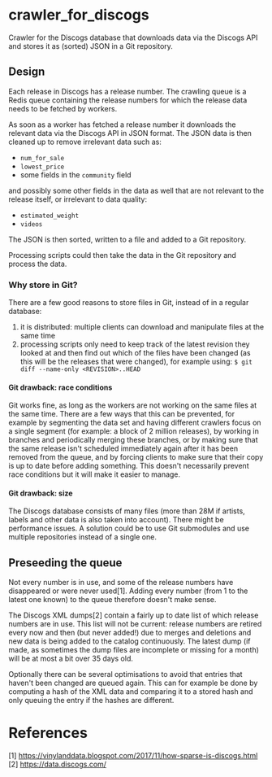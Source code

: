 # crawler_for_discogs

Crawler for the Discogs database that downloads data via the Discogs API and
stores it as (sorted) JSON in a Git repository.

## Design

Each release in Discogs has a release number. The crawling queue is a Redis
queue containing the release numbers for which the release data needs to be
fetched by workers.

As soon as a worker has fetched a release number it downloads the relevant
data via the Discogs API in JSON format. The JSON data is then cleaned up to
remove irrelevant data such as:

* `num_for_sale`
* `lowest_price`
* some fields in the `community` field

and possibly some other fields in the data as well that are not relevant to
the release itself, or irrelevant to data quality:

* `estimated_weight`
* `videos`

The JSON is then sorted, written to a file and added to a Git repository.

Processing scripts could then take the data in the Git repository and process
the data.

### Why store in Git?

There are a few good reasons to store files in Git, instead of in a regular
database:

1. it is distributed: multiple clients can download and manipulate files at
   the same time
2. processing scripts only need to keep track of the latest revision they
   looked at and then find out which of the files have been changed (as this
   will be the releases that were changed), for example using:
   `$ git diff --name-only <REVISION>..HEAD`

#### Git drawback: race conditions

Git works fine, as long as the workers are not working on the same files at
the same time. There are a few ways that this can be prevented, for example by
segmenting the data set and having different crawlers focus on a single segment
(for example: a block of 2 million releases), by working in branches and
periodically merging these branches, or by making sure that the same release
isn't scheduled immediately again after it has been removed from the queue, and
by forcing clients to make sure that their copy is up to date before adding
something. This doesn't necessarily prevent race conditions but it will make
it easier to manage.

#### Git drawback: size

The Discogs database consists of many files (more than 28M if artists, labels
and other data is also taken into account). There might be performance issues.
A solution could be to use Git submodules and use multiple repositories instead
of a single one.

## Preseeding the queue

Not every number is in use, and some of the release numbers have disappeared
or were never used[1]. Adding every number (from 1 to the latest one known) to
the queue therefore doesn't make sense.

The Discogs XML dumps[2] contain a fairly up to date list of which release
numbers are in use. This list will not be current: release numbers are retired
every now and then (but never added!) due to merges and deletions and new data
is being added to the catalog continuously. The latest dump (if made, as
sometimes the dump files are incomplete or missing for a month) will be at
most a bit over 35 days old.

Optionally there can be several optimisations to avoid that entries that
haven't been changed are queued again. This can for example be done by
computing a hash of the XML data and comparing it to a stored hash and only
queuing the entry if the hashes are different.


# References

[1] <https://vinylanddata.blogspot.com/2017/11/how-sparse-is-discogs.html>
[2] <https://data.discogs.com/>
